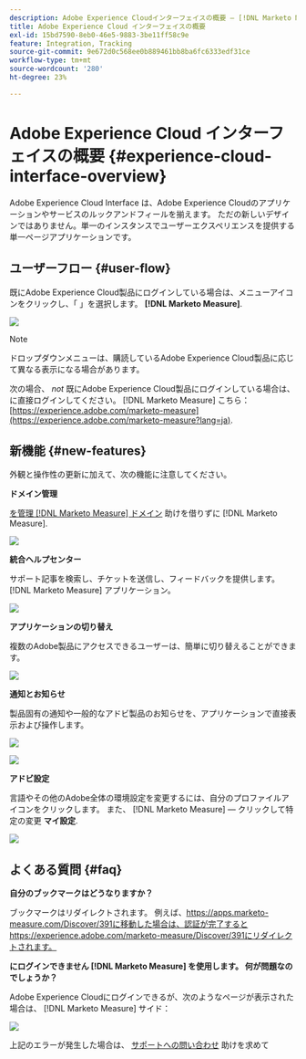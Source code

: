 ```yaml
---
description: Adobe Experience Cloudインターフェイスの概要 — [!DNL Marketo Measure]
title: Adobe Experience Cloud インターフェイスの概要
exl-id: 15bd7590-8eb0-46e5-9883-3be11ff58c9e
feature: Integration, Tracking
source-git-commit: 9e672d0c568ee0b889461bb8ba6fc6333edf31ce
workflow-type: tm+mt
source-wordcount: '280'
ht-degree: 23%

---
```


# Adobe Experience Cloud インターフェイスの概要 {#experience-cloud-interface-overview}

Adobe Experience Cloud Interface は、Adobe Experience Cloudのアプリケーションやサービスのルックアンドフィールを揃えます。 ただの新しいデザインではありません。単一のインスタンスでユーザーエクスペリエンスを提供する単一ページアプリケーションです。

## ユーザーフロー {#user-flow}

既にAdobe Experience Cloud製品にログインしている場合は、メニューアイコンをクリックし、「 」を選択します。 **[!DNL Marketo Measure]**.

![](assets/unified-shell-overview-4.png)

>[!NOTE]
>
>ドロップダウンメニューは、購読しているAdobe Experience Cloud製品に応じて異なる表示になる場合があります。

次の場合、 _not_ 既にAdobe Experience Cloud製品にログインしている場合は、に直接ログインしてください。 [!DNL Marketo Measure] こちら： [https://experience.adobe.com/marketo-measure](https://experience.adobe.com/marketo-measure?lang=ja).

## 新機能 {#new-features}

外観と操作性の更新に加えて、次の機能に注意してください。

**ドメイン管理**

[を管理 [!DNL Marketo Measure] ドメイン](/help/marketo-measure-and-adobe/domain-management.md) 助けを借りずに [!DNL Marketo Measure].

![](assets/unified-shell-overview-5.png)

**統合ヘルプセンター**

サポート記事を検索し、チケットを送信し、フィードバックを提供します。 [!DNL Marketo Measure] アプリケーション。

![](assets/unified-shell-overview-6.png)

**アプリケーションの切り替え**

複数のAdobe製品にアクセスできるユーザーは、簡単に切り替えることができます。

![](assets/unified-shell-overview-7.png)

**通知とお知らせ**

製品固有の通知や一般的なアドビ製品のお知らせを、アプリケーションで直接表示および操作します。

![](assets/unified-shell-overview-8.png)

![](assets/unified-shell-overview-9.png)

**アドビ設定**

言語やその他のAdobe全体の環境設定を変更するには、自分のプロファイルアイコンをクリックします。 また、 [!DNL Marketo Measure] — クリックして特定の変更 **マイ設定**.

![](assets/unified-shell-overview-10.png)

## よくある質問 {#faq}

**自分のブックマークはどうなりますか？**

ブックマークはリダイレクトされます。 例えば、https://apps.marketo-measure.com/Discover/391に移動した場合は、認証が完了するとhttps://experience.adobe.com/marketo-measure/Discover/391にリダイレクトされます。

**にログインできません [!DNL Marketo Measure] を使用します。 何が問題なのでしょうか？**

Adobe Experience Cloudにログインできるが、次のようなページが表示された場合は、 [!DNL Marketo Measure] サイド：

![](assets/unified-shell-overview-11.png)

上記のエラーが発生した場合は、 [サポートへの問い合わせ](https://nation.marketo.com/t5/support/ct-p/Support) 助けを求めて
